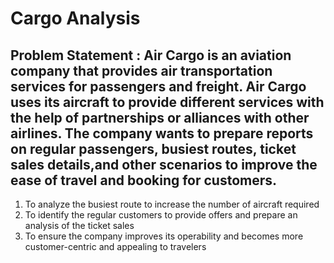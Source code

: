 # Cargo Analysis
## Problem Statement : Air Cargo is an aviation company that provides air transportation services for passengers and freight. Air Cargo uses its aircraft to provide different services with the help of partnerships or alliances with other airlines. The company wants to prepare reports on regular passengers, busiest routes, ticket sales details,and other scenarios to improve the ease of travel and booking for customers.

1. To analyze the busiest route to increase the number of aircraft required
2. To identify the regular customers to provide offers and prepare an analysis of the ticket sales
3. To ensure the company improves its operability and becomes more customer-centric and appealing to travelers
